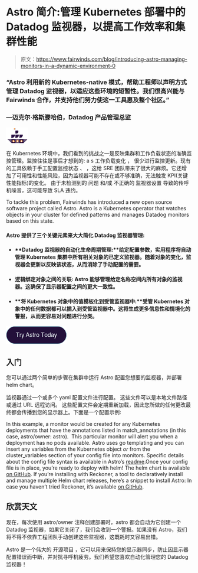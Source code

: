 # Astro 简介:管理 Kubernetes 部署中的 Datadog 监视器，以提高工作效率和集群性能

> 原文：<https://www.fairwinds.com/blog/introducing-astro-managing-monitors-in-a-dynamic-environment-0>

 ### 

### “Astro 利用新的 Kubernetes-native 模式，帮助工程师以声明方式管理 Datadog 监视器，以适应这些环境的短暂性。我们很高兴能与 Fairwinds 合作，并支持他们努力使这一工具惠及整个社区。”

### —迈克尔·格斯滕哈伯，Datadog 产品管理总监

![Artboard 2](img/61487c422b56a780a9187ca52f87ecf9.png)

在 Kubernetes 环境中，我们看到的挑战之一是反映集群和工作负载状态的准确监控管理。监控往往是事后才想到的: a s 工作负载变化 ， 很少进行监控更新。现有的工具依赖于手工配置监控状态 、 ，这给 SRE 团队带来了很大的麻烦。它还增加了可用性和性能风险，因为监视器可能不存在或不够准确，无法触发 KPI(关键 性能指标)的变化。 由于未检测到的 问题 和/或 不正确的 监视器设置 导致的传呼机噪音，这可能导致 SLA 违约。

To tackle this problem, Fairwinds has introduced a new open source software project called Astro. Astro is a Kubernetes operator that watches objects in your cluster for defined patterns and manages Datadog monitors based on this state.

#### Astro 提供了三个关键元素来大大简化 Datadog 监视器管理:

*   #### **Datadog 监视器的自动化生命周期管理:**给定配置参数，实用程序将自动管理 Kubernetes 集群中所有相关对象的已定义监视器。随着对象的变化，监视器会更新以反映该状态，从而消除了手动配置的需要。

*   #### **逻辑绑定对象之间的关联:** Astro 能够管理给定名称空间内所有对象的监视器。这确保了显示器配置之间的更大一致性。

*   #### **将 Kubernetes 对象中的值模板化到受管监视器中:**受管 Kubernetes 对象中的任何数据都可以插入到受管监视器中。这将生成更多信息性和情境化的警报，从而更容易对问题进行分类。

[![Try Astro Today](img/73fb89b760e7e4f19527ea76256ae988.png)](https://cta-redirect.hubspot.com/cta/redirect/2184645/ae582ca9-6cdc-4ca6-b29c-bac1250db55a)

## **入门**

您可以通过两个简单的步骤在集群中运行 Astro:配置您想要的监视器，并部署 helm chart。

监视器通过一个或多个 yaml 配置文件进行配置。 这些文件可以是本地文件路径或通过 URL 远程访问。 这些配置文件会定期重新加载，因此您所做的任何更改最终都会传播到您的显示器上。下面是一个配置示例:

In this example, a monitor would be created for any Kubernetes deployments that have the annotations listed in match_annotations (in this case, astro/owner: astro).  This particular monitor will alert you when a deployment has no pods available. Astro uses go templating and you can insert any variables from the Kubernetes object *or* from the cluster_variables section of your config file into monitors. Specific details about the config file syntax is available in Astro’s [readme](https://github.com/FairwindsOps/astro/blob/master/README.md).Once your config file is in place, you’re ready to deploy with helm! The helm chart is available [on GitHub](https://github.com/FairwindsOps/charts/tree/master/incubator/astro). If you’re installing with Reckoner, a tool to declaratively install and manage multiple Helm chart releases, here’s a snippet to install Astro:
In case you haven’t tried Reckoner, it’s available [on GitHub](https://github.com/fairwindsops/reckoner).

##  **欣赏天文**

现在，每次使用 astro/owner 注释创建部署时，astro 都会自动为它创建一个 Datadog 监视器，如果它关闭了，我们会收到一个警报。如果没有 Astro，我们将不得不依靠工程团队手动创建这些监视器，这既耗时又容易出错。

Astro 是一个伟大的 开源项目 ，它可以用来保持您的显示器同步，防止因显示器配置错误而中断，并对抗寻呼机疲劳。我们希望您喜欢自动化管理您的 Datadog 监视器！


